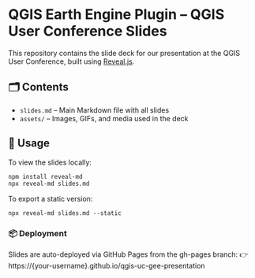 # QGIS Earth Engine Plugin – QGIS User Conference Slides

This repository contains the slide deck for our presentation at the QGIS User Conference, built using [Reveal.js](https://revealjs.com).

## 🗂 Contents

- `slides.md` – Main Markdown file with all slides
- `assets/` – Images, GIFs, and media used in the deck

## 🚀 Usage

To view the slides locally:

```bash
npm install reveal-md
npx reveal-md slides.md
```

To export a static version:
```
npx reveal-md slides.md --static
```

### 📦 Deployment

Slides are auto-deployed via GitHub Pages from the gh-pages branch:
👉 https://{your-username}.github.io/qgis-uc-gee-presentation
